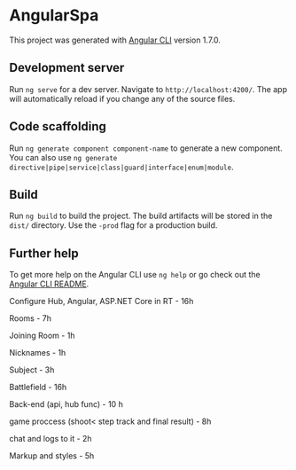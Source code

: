# AngularSpa

This project was generated with [Angular CLI](https://github.com/angular/angular-cli) version 1.7.0.

## Development server

Run `ng serve` for a dev server. Navigate to `http://localhost:4200/`. The app will automatically reload if you change any of the source files.

## Code scaffolding

Run `ng generate component component-name` to generate a new component. You can also use `ng generate directive|pipe|service|class|guard|interface|enum|module`.

## Build

Run `ng build` to build the project. The build artifacts will be stored in the `dist/` directory. Use the `-prod` flag for a production build.

## Further help

To get more help on the Angular CLI use `ng help` or go check out the [Angular CLI README](https://github.com/angular/angular-cli/blob/master/README.md).


Configure Hub, Angular, ASP.NET Core in RT - 16h

Rooms - 7h

Joining Room - 1h

Nicknames - 1h

Subject<Player> - 3h

Battlefield - 16h

Back-end (api, hub func) - 10 h

game proccess (shoot< step track and final result) - 8h

chat and logs to it - 2h

Markup and styles - 5h

